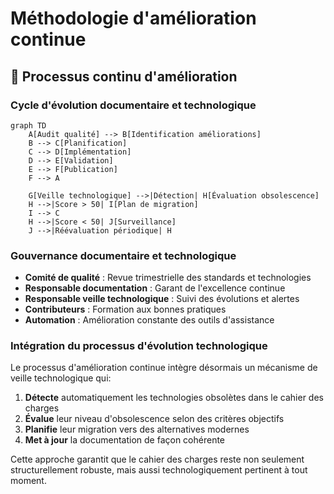# Méthodologie d'amélioration continue

## 🔄 Processus continu d'amélioration

### Cycle d'évolution documentaire et technologique

```mermaid
graph TD
    A[Audit qualité] --> B[Identification améliorations]
    B --> C[Planification]
    C --> D[Implémentation]
    D --> E[Validation]
    E --> F[Publication]
    F --> A
    
    G[Veille technologique] -->|Détection| H[Évaluation obsolescence]
    H -->|Score > 50| I[Plan de migration]
    I --> C
    H -->|Score < 50| J[Surveillance]
    J -->|Réévaluation périodique| H
```

### Gouvernance documentaire et technologique

- **Comité de qualité** : Revue trimestrielle des standards et technologies
- **Responsable documentation** : Garant de l'excellence continue
- **Responsable veille technologique** : Suivi des évolutions et alertes
- **Contributeurs** : Formation aux bonnes pratiques
- **Automation** : Amélioration constante des outils d'assistance

### Intégration du processus d'évolution technologique

Le processus d'amélioration continue intègre désormais un mécanisme de veille technologique qui:

1. **Détecte** automatiquement les technologies obsolètes dans le cahier des charges
2. **Évalue** leur niveau d'obsolescence selon des critères objectifs
3. **Planifie** leur migration vers des alternatives modernes
4. **Met à jour** la documentation de façon cohérente

Cette approche garantit que le cahier des charges reste non seulement structurellement robuste, mais aussi technologiquement pertinent à tout moment.